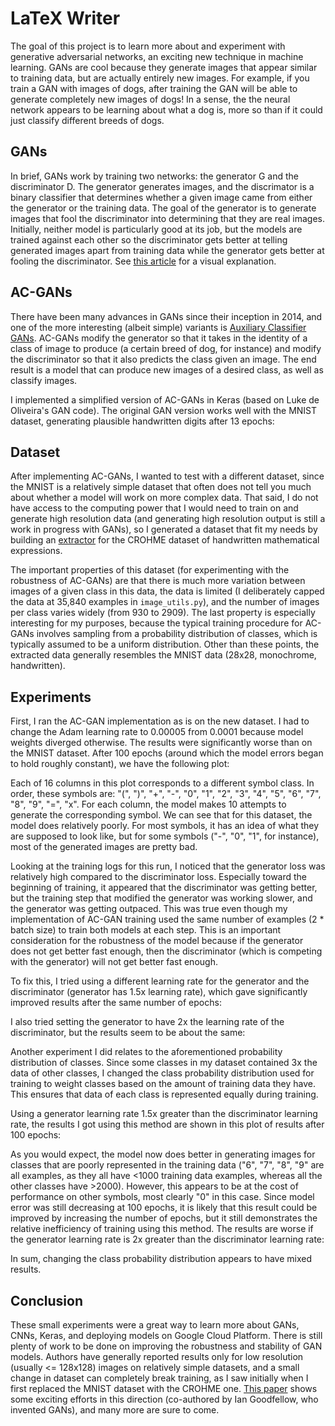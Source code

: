 # LaTeX Writer

The goal of this project is to learn more about and experiment with generative adversarial networks, an exciting new technique in machine learning. GANs are cool because they generate images that appear similar to training data, but are actually entirely new images. For example, if you train a GAN with images of dogs, after training the GAN will be able to generate completely new images of dogs! In a sense, the the neural network appears to be learning about what a dog is, more so than if it could just classify different breeds of dogs.

## GANs

In brief, GANs work by training two networks: the generator G and the discriminator D. The generator generates images, and the discrimator is a binary classifier that determines whether a given image came from either the generator or the training data. The goal of the generator is to generate images that fool the discriminator into determining that they are real images. Initially, neither model is particularly good at its job, but the models are trained against each other so the discriminator gets better at telling generated images apart from training data while the generator gets better at fooling the discriminator. See [this article](https://medium.com/@ageitgey/abusing-generative-adversarial-networks-to-make-8-bit-pixel-art-e45d9b96cee7) for a visual explanation.

## AC-GANs

There have been many advances in GANs since their inception in 2014, and one of the more interesting (albeit simple) variants is [Auxiliary Classifier GANs](https://arxiv.org/abs/1610.09585). AC-GANs modify the generator so that it takes in the identity of a class of image to produce (a certain breed of dog, for instance) and modify the discriminator so that it also predicts the class given an image. The end result is a model that can produce new images of a desired class, as well as classify images. 

I implemented a simplified version of AC-GANs in Keras (based on Luke de Oliveira's GAN code). The original GAN version works well with the MNIST dataset, generating plausible handwritten digits after 13 epochs:

## Dataset

After implementing AC-GANs, I wanted to test with a different dataset, since the MNIST is a relatively simple dataset that often does not tell you much about whether a model will work on more complex data. That said, I do not have access to the computing power that I would need to train on and generate high resolution data (and generating high resolution output is still a work in progress with GANs), so I generated a dataset that fit my needs by building an [extractor](https://github.com/karan1149/crohme-data-extractor) for the CROHME dataset of handwritten mathematical expressions. 

The important properties of this dataset (for experimenting with the robustness of AC-GANs) are that there is much more variation between images of a given class in this data, the data is limited (I deliberately capped the data at 35,840 examples in `image_utils.py`), and the number of images per class varies widely (from 930 to 2909). The last property is especially interesting for my purposes, because the typical training procedure for AC-GANs involves sampling from a probability distribution of classes, which is typically assumed to be a uniform distribution. Other than these points, the extracted data generally resembles the MNIST data (28x28, monochrome, handwritten).

## Experiments

First, I ran the AC-GAN implementation as is on the new dataset. I had to change the Adam learning rate to 0.00005 from 0.0001 because model weights diverged otherwise. The results were significantly worse than on the MNIST dataset. After 100 epochs (around which the model errors began to hold roughly constant), we have the following plot:


Each of 16 columns in this plot corresponds to a different symbol class. In order, these symbols are: "(", ")", "+", "-", "0", "1", "2", "3", "4", "5", "6", "7", "8", "9", "=", "x". For each column, the model makes 10 attempts to generate the corresponding symbol. We can see that for this dataset, the model does relatively poorly. For most symbols, it has an idea of what they are supposed to look like, but for some symbols ("-", "0", "1", for instance), most of the generated images are pretty bad.

Looking at the training logs for this run, I noticed that the generator loss was relatively high compared to the discriminator loss. Especially toward the beginning of training, it appeared that the discriminator was getting better, but the training step that modified the generator was working slower, and the generator was getting outpaced. This was true even though my implementation of AC-GAN training used the same number of examples (2 * batch size) to train both models at each step. This is an important consideration for the robustness of the model because if the generator does not get better fast enough, then the discriminator (which is competing with the generator) will not get better fast enough.

To fix this, I tried using a different learning rate for the generator and the discriminator (generator has 1.5x learning rate), which gave significantly improved results after the same number of epochs:


I also tried setting the generator to have 2x the learning rate of the discriminator, but the results seem to be about the same:


Another experiment I did relates to the aforementioned probability distribution of classes. Since some classes in my dataset contained 3x the data of other classes, I changed the class probability distribution used for training to weight classes based on the amount of training data they have. This ensures that data of each class is represented equally during training. 

Using a generator learning rate 1.5x greater than the discriminator learning rate, the results I got using this method are shown in this plot of results after 100 epochs:


As you would expect, the model now does better in generating images for classes that are poorly represented in the training data ("6", "7", "8", "9" are all examples, as they all have <1000 training data examples, whereas all the other classes have >2000). However, this appears to be at the cost of performance on other symbols, most clearly "0" in this case. Since model error was still decreasing at 100 epochs, it is likely that this result could be improved by increasing the number of epochs, but it still demonstrates the relative inefficiency of training using this method. The results are worse if the generator learning rate is 2x greater than the discriminator learning rate:


In sum, changing the class probability distribution appears to have mixed results. 

## Conclusion

These small experiments were a great way to learn more about GANs, CNNs, Keras, and deploying models on Google Cloud Platform. There is still plenty of work to be done on improving the robustness and stability of GAN models. Authors have generally reported results only for low resolution (usually <= 128x128) images on relatively simple datasets, and a small change in dataset can completely break training, as I saw initially when I first replaced the MNIST dataset with the CROHME one. [This paper](https://arxiv.org/abs/1606.03498) shows some exciting efforts in this direction (co-authored by Ian Goodfellow, who invented GANs), and many more are sure to come.

